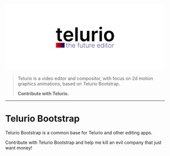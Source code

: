 ![Telurio: The future editor](docs/images/logo-big-banner.png)

> Telurio is a video editor and compositor, with focus on 2d motion graphics animations, based on Telurio Bootstrap.
>
> **Contribute with Telurio.**

---

# Telurio Bootstrap

Telurio Bootstrap is a common base for Telurio and other editing apps.

Contribute with Telurio Bootstrap and help me kill an evil company that just want money!
